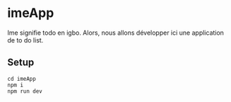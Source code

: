 # imeApp
Ime signifie todo en igbo. Alors, nous allons développer ici une application de
to do list. 

## Setup 
```
cd imeApp
npm i
npm run dev
```